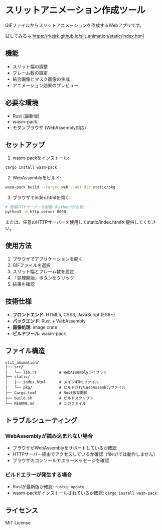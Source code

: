 # スリットアニメーション作成ツール

GIFファイルからスリットアニメーションを作成するWebアプリです。

試してみる→ https://rkejrk.github.io/slit_animation/static/index.html

## 機能

- スリット幅の調整
- フレーム数の設定
- 結合画像とマスク画像の生成
- アニメーション効果のプレビュー

## 必要な環境

- Rust (最新版)
- wasm-pack
- モダンブラウザ (WebAssembly対応)

## セットアップ

1. wasm-packをインストール:
```bash
cargo install wasm-pack
```

2. WebAssemblyをビルド:
```bash
wasm-pack build --target web --out-dir static/pkg
```

3. ブラウザでindex.htmlを開く:
```bash
# 簡易HTTPサーバーを起動（Python3が必要）
python3 -m http.server 8000
```

または、任意のHTTPサーバーを使用してstatic/index.htmlを提供してください。

## 使用方法

1. ブラウザでアプリケーションを開く
2. GIFファイルを選択
3. スリット幅とフレーム数を設定
4. 「処理開始」ボタンをクリック
5. 結果を確認

## 技術仕様

- **フロントエンド**: HTML5, CSS3, JavaScript (ES6+)
- **バックエンド**: Rust + WebAssembly
- **画像処理**: image crate
- **ビルドツール**: wasm-pack

## ファイル構造

```
slit_animation/
├── src/
│   └── lib.rs          # WebAssemblyライブラリ
├── static/
│   ├── index.html      # メインHTMLファイル
│   └── pkg/            # ビルドされたWebAssemblyファイル
├── Cargo.toml          # Rust依存関係
├── build.sh            # ビルドスクリプト
└── README.md           # このファイル
```

## トラブルシューティング

### WebAssemblyが読み込まれない場合
- ブラウザがWebAssemblyをサポートしているか確認
- HTTPサーバー経由でアクセスしているか確認（file://では動作しません）
- ブラウザのコンソールでエラーメッセージを確認

### ビルドエラーが発生する場合
- Rustが最新版か確認: `rustup update`
- wasm-packがインストールされているか確認: `cargo install wasm-pack`

## ライセンス

MIT License 